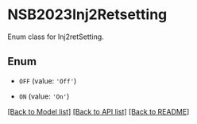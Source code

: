 # NSB2023Inj2Retsetting

Enum class for Inj2retSetting.

## Enum

* `OFF` (value: `'Off'`)

* `ON` (value: `'On'`)

[[Back to Model list]](../README.md#documentation-for-models) [[Back to API list]](../README.md#documentation-for-api-endpoints) [[Back to README]](../README.md)


